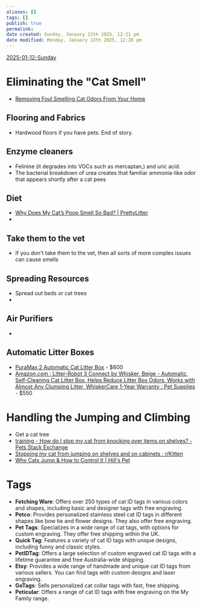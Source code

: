 ```yaml
---
aliases: []
tags: []
publish: true
permalink:
date created: Sunday, January 12th 2025, 12:21 pm
date modified: Monday, January 13th 2025, 12:28 pm
---
```


[2025-01-12-Sunday](../../🕸️%20Daily%20Notes/2025/01/2025-01-12-Sunday/2025-01-12-Sunday.md)

# Eliminating the "Cat Smell"

- [Removing Foul Smelling Cat Odors From Your Home](https://www.hillspet.com/cat-care/resources/getting-rid-of-cat-odors?lightboxfired=true#)

## Flooring and Fabrics

- Hardwood floors if you have pets.  End of story.

## Enzyme cleaners

- Felinine (it degrades into VOCs such as mercaptan,) and uric acid.  
- The bacterial breakdown of urea creates that familiar ammonia-like odor that appears shortly after a cat pees

## Diet

- [Why Does My Cat’s Poop Smell So Bad? | PrettyLitter](https://www.prettylitter.com/blog/why-does-my-cat-s-poop-smell-so-bad-7-causes-and-solutions)
- 

## Take them to the vet

- If you don't take them to the vet, then all sorts of more complex issues can cause smells

## Spreading Resources

- Spread out beds or cat trees
- 

## Air Purifiers

- 

## Automatic Litter Boxes

- [PuraMax 2 Automatic Cat Litter Box](https://petkit.com/products/petkit-puramax-2) - $600
- [Amazon.com : Litter-Robot 3 Connect by Whisker, Beige - Automatic, Self-Cleaning Cat Litter Box, Helps Reduce Litter Box Odors, Works with Almost Any Clumping Litter, WhiskerCare 1-Year Warranty : Pet Supplies](https://www.amazon.com/Litter-Robot-Connect-Whisker-Beige-Self-Cleaning/dp/B093187MLH) - $550

# Handling the Jumping and Climbing

- Get a cat tree
- [training - How do I stop my cat from knocking over items on shelves? - Pets Stack Exchange](https://pets.stackexchange.com/questions/17883/how-do-i-stop-my-cat-from-knocking-over-items-on-shelves)
- [Stopping my cat from jumping on shelves and on cabinets : r/Kitten](https://www.reddit.com/r/Kitten/comments/bdc6lh/stopping_my_cat_from_jumping_on_shelves_and_on/)
- [Why Cats Jump & How to Control It | Hill's Pet](https://www.hillspet.com/cat-care/training/managing-your-cats-jumping?lightboxfired=true#)

# Tags

- **Fetching Ware**: Offers over 250 types of cat ID tags in various colors and shapes, including basic and designer tags with free engraving.
- **Petco**: Provides personalized stainless steel cat ID tags in different shapes like bow tie and flower designs. They also offer free engraving.
- **Pet Tags**: Specializes in a wide range of cat tags, with options for custom engraving. They offer free shipping within the UK.
- **Quick Tag**: Features a variety of cat ID tags with unique designs, including funny and classic styles.
- **PetIDTag**: Offers a large selection of custom engraved cat ID tags with a lifetime guarantee and free Australia-wide shipping.
- **Etsy**: Provides a wide range of handmade and unique cat ID tags from various sellers. You can find tags with custom designs and laser engraving.
- **GoTags**: Sells personalized cat collar tags with fast, free shipping.
- **Peticular**: Offers a range of cat ID tags with free engraving on the My Family range.